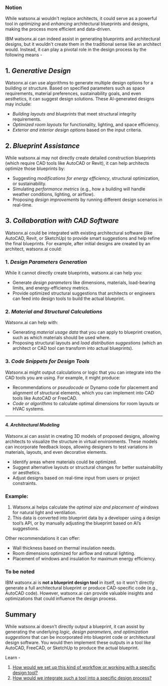 ### Notion 
While watsonx.ai wouldn't replace architects, it could serve as a powerful tool in *optimizing* and *enhancing* architectural blueprints and designs, making the process more efficient and data-driven.

IBM watsonx.ai can indeed assist in generating blueprints and architectural designs, but it wouldn't create them in the traditional sense like an architect would. Instead, it can play a pivotal role in the design process by the following means - 

## 1. *Generative Design*  
Watsonx.ai can use algorithms to generate multiple design options for a building or structure. Based on specified parameters such as space requirements, material preferences, sustainability goals, and even aesthetics, it can suggest design solutions. These AI-generated designs may include:
- *Building layouts and blueprints* that meet structural integrity requirements.
- *Optimized room layouts* for functionality, lighting, and space efficiency.
- *Exterior and interior design options* based on the input criteria.

## 2. *Blueprint Assistance*  
While watsonx.ai may not directly create detailed construction blueprints (which require CAD tools like AutoCAD or Revit), it can help architects optimize those blueprints by:
- Suggesting *modifications for energy efficiency*, structural optimization, or sustainability.
- Simulating *performance metrics* (e.g., how a building will handle weather conditions, lighting, or airflow).
- Proposing *design improvements* by running different design scenarios in real-time.

## 3. *Collaboration with CAD Software*  
Watsonx.ai could be integrated with existing architectural software (like AutoCAD, Revit, or SketchUp) to provide smart suggestions and help refine the final blueprints. For example, after initial designs are created by an architect, watsonx.ai could:

### 1. *Design Parameters Generation*
While it cannot directly create blueprints, watsonx.ai can help you:
- Generate *design parameters* like dimensions, materials, load-bearing limits, and energy-efficiency metrics.
- Provide optimized structural suggestions that architects or engineers can feed into design tools to build the actual blueprint.

### 2. *Material and Structural Calculations*
Watsonx.ai can help with:
- Generating *material usage data* that you can apply to blueprint creation, such as which materials should be used where.
- Proposing structural layouts and *load distribution suggestions* (which an architect or CAD tool can transform into actual blueprints).

### 3. *Code Snippets for Design Tools*
Watsonx.ai might output calculations or logic that you can integrate into the CAD tools you are using. For example, it might produce:
- Recommendations or *pseudocode* or Dynamo code for placement and alignment of structural elements, which you can implement into CAD tools like AutoCAD or FreeCAD.
- *Code or algorithms* to calculate optimal dimensions for room layouts or HVAC systems.

__________________________

#### 4. *Architectural Modeling*  
Watsonx.ai can assist in creating 3D models of proposed designs, allowing architects to visualize the structure in virtual environments. These models can incorporate feedback loops, allowing designers to test variations in materials, layouts, and even decorative elements.

- Identify areas where materials could be optimized.
- Suggest alternative layouts or structural changes for better sustainability or aesthetics.
- Adjust designs based on real-time input from users or project constraints.



### Example:
1. Watsonx.ai helps calculate the *optimal size and placement of windows* for natural light and ventilation.
2. This data is converted into blueprint data by a developer using a design tool’s API, or by manually adjusting the blueprint based on AI’s suggestions.

Other recommendations it can offer:
  - Wall thickness based on thermal insulation needs.
  - Room dimensions optimized for airflow and natural lighting.
  - Placement of windows and insulation for maximum energy efficiency.

### To be noted
IBM watsonx.ai is **not a blueprint design tool** in itself, so it won't directly generate a full architectural blueprint or produce CAD-specific code (e.g., AutoCAD code). However, watsonx.ai can provide valuable insights and optimizations that could influence the design process. 
## Summary
While watsonx.ai doesn't directly output a blueprint, it can assist by generating the underlying *logic, design parameters, and optimization suggestions* that can be incorporated into blueprint code or architectural design software. You would then implement these outputs in a tool like AutoCAD, FreeCAD, or SketchUp to produce the actual blueprint.


Learn - 
   1.  [How would we set up this kind of workflow or working with a specific design tool?](#)
  2. [How would we integrate such a tool into a specific design process?](#)
